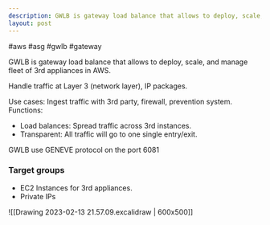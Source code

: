 ```yaml
---
description: GWLB is gateway load balance that allows to deploy, scale, and manage fleet of 3rd appliances in AWS.
layout: post
---
```


#aws #asg #gwlb #gateway 

GWLB is gateway load balance that allows to deploy, scale, and manage fleet of 3rd appliances in AWS.

Handle traffic at Layer 3 (network layer), IP packages.

Use cases: Ingest traffic with 3rd party, firewall, prevention system.
Functions:
- Load balances: Spread traffic across 3rd instances.
- Transparent: All traffic will go to one single entry/exit.

GWLB use GENEVE protocol on the port 6081


### Target groups
- EC2 Instances for 3rd appliances.
- Private IPs

![[Drawing 2023-02-13 21.57.09.excalidraw | 600x500]]